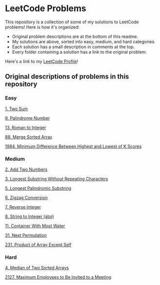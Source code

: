 # LeetCode Problems
This repository is a collection of some of my solutions to LeetCode problems! Here is how it's organized:

- Original problem descriptions are at the bottom of this readme.
- My solutions are above, sorted into easy, medium, and hard categories.
- Each solution has a small description in comments at the top.
- Every folder containing a solution has a link to the original problem.

Here's a link to my [LeetCode Profile](https://leetcode.com/sbathaee/)!

## Original descriptions of problems in this repository
### Easy
[1. Two Sum](https://leetcode.com/problems/two-sum/description/)

[9. Palindrome Number](https://leetcode.com/problems/palindrome-number/description/)

[13. Roman to Integer](https://leetcode.com/problems/roman-to-integer/description/)

[88. Merge Sorted Array](https://leetcode.com/problems/merge-sorted-array/description/)

[1984. Minimum Difference Between Highest and Lowest of K Scores](https://leetcode.com/problems/minimum-difference-between-highest-and-lowest-of-k-scores/)

### Medium
[2. Add Two Numbers](https://leetcode.com/problems/add-two-numbers/description/)

[3. Longest Substring Without Repeating Characters](https://leetcode.com/problems/longest-substring-without-repeating-characters/description/)

[5. Longest Palindromic Substring](https://leetcode.com/problems/longest-palindromic-substring/description/)

[6. Zigzag Conversion](https://leetcode.com/problems/zigzag-conversion/description/)

[7. Reverse Integer](https://leetcode.com/problems/reverse-integer/description/)

[8. String to Integer (atoi)](https://leetcode.com/problems/string-to-integer-atoi/description/)

[11. Container With Most Water](https://leetcode.com/problems/container-with-most-water/description/)

[31. Next Permutation](https://leetcode.com/problems/next-permutation/description/)

[231. Product of Array Except Self](https://leetcode.com/problems/product-of-array-except-self/)

### Hard
[4. Median of Two Sorted Arrays](https://leetcode.com/problems/median-of-two-sorted-arrays/description/)

[2127. Maximum Employees to Be Invited to a Meeting](https://leetcode.com/problems/maximum-employees-to-be-invited-to-a-meeting/description/)

